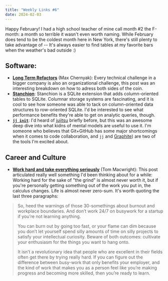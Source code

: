 ```yaml
---
title: "Weekly Links #6"
date: 2024-02-03
---
```


Happy February! I had a high school teacher of mine call month #2 the F-month: a month so terrible it
wasn't even worth naming. While February does tend to be the coldest month here in New York, there's
still plenty to take advantage of -- It's always easier to find tables at my favorite bars when the
weather's bad outside :)

## Software:
- [**Long Term Refactors**](https://max.engineer/long-term-refactors) (Max Chernyak): Every technical
  challenge in a bigger company is also an organizational challenge, this post was an interesting
  breakdown on how to adress both sides of the coin.
- [**Stanchion**](https://github.com/dgllghr/stanchion): Stanchion is a SQLite extension that adds
  column-oriented tables to SQLite. Columnar storage systems are fascinating, and it is cool to see
  how someone was able to tack on column-oriented data structures to row-oriented SQLite. I'd be
  interested to see what performance benefits they're able to get on analytic queries, though.
- [**`jj init`**](https://v5.chriskrycho.com/essays/jj-init): I'd heard of
  [jujitsu](https://github.com/martinvonz/jj) briefly before, but this was an awesome deep dive into
  what kidns of mental models are useful to use it. I'm someone who believes that Git+GitHub has
  some major shortcomings when it comes to code collaboration, and `jj` and
  [Graphite](https://graphite.dev)) are two of the tools I'm excited about.

## Career and Culture
- [**Work hard and take everything
  seriously**](https://macwright.com/2024/01/28/work-hard-and-take-everything-seriously.html) (Tom
  Macwright): This post articulated really well something I'd been thinking about for a while:
  Working hard for the sake of "the grind" is almost never worth it, but if you're personally
  getting something out of the work you put in, the calculus changes. Life is almost never
  zero-sum. It's worth quoting the last three paragraphs:
  
> So, heed the warnings of those 30-somethings about burnout and workplace boundaries. And don’t
> work 24/7 on busywork for a startup if you’re not learning anything.
> 
> You can burn out by going too fast, or your flame can dim because you don’t let yourself spend
> silly amounts of time on silly projects to satisfy your intellectual curiosity. Beware of both
> outcomes: cultivate your enthusiasm for the things you want to hang onto.
> 
> It isn’t a revolutionary idea that people who are excellent in their fields often get there by
> trying really hard. If you can figure out the difference between busy-work that only benefits your
> employer, and the kind of work that makes you as a person feel like you’re making progress and
> becoming more skilled, then you’re ready to learn.



